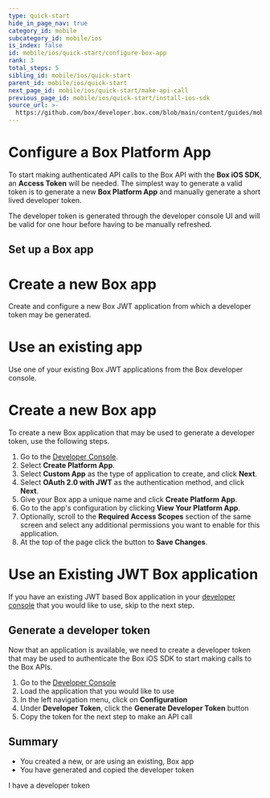 ```yaml
---
type: quick-start
hide_in_page_nav: true
category_id: mobile
subcategory_id: mobile/ios
is_index: false
id: mobile/ios/quick-start/configure-box-app
rank: 3
total_steps: 5
sibling_id: mobile/ios/quick-start
parent_id: mobile/ios/quick-start
next_page_id: mobile/ios/quick-start/make-api-call
previous_page_id: mobile/ios/quick-start/install-ios-sdk
source_url: >-
  https://github.com/box/developer.box.com/blob/main/content/guides/mobile/ios/quick-start/3-configure-box-app.md
---
```

# Configure a Box Platform App

To start making authenticated API calls to the Box API with the **Box iOS
SDK**, an **Access Token** will be needed. The simplest way to generate a valid
token is to generate a new **Box Platform App** and manually generate a short lived
developer token.

The developer token is generated through the developer console UI and will be
valid for one hour before having to be manually refreshed.

## Set up a Box app

<Grid columns='2'>

<Choose option='ios.app_type' value='create_new' color='blue'>

# Create a new Box app

Create and configure a new Box JWT application from which a developer
token may be generated.

</Choose>

<Choose option='ios.app_type' value='use_own' color='red'>

# Use an existing app

Use one of your existing Box JWT applications from the Box developer
console.

</Choose>

</Grid>

<Choice option='ios.app_type' value='create_new' color='blue'>

# Create a new Box app

To create a new Box application that may be used to generate a developer
token, use the following steps.

1. Go to the [Developer Console][devconsole].
2. Select **Create Platform App**.
3. Select **Custom App** as the type of application to create, and click **Next**.
4. Select **OAuth 2.0 with JWT** as the authentication method, and click **Next**.
5. Give your Box app a unique name and click **Create Platform App**.
6. Go to the app's configuration by clicking **View Your Platform App**.
7. Optionally, scroll to the **Required Access Scopes** section of the same screen and select any additional permissions you want to enable for this application.
8. At the top of the page click the button to **Save Changes**.

</Choice>

<Choice option='ios.app_type' value='use_own' color='blue'>

# Use an Existing JWT Box application

If you have an existing JWT based Box application in your
[developer console][devconsole] that you
would like to use, skip to the next step.

</Choice>

## Generate a developer token

Now that an application is available, we need to create a developer token that
may be used to authenticate the Box iOS SDK to start making calls to the Box
APIs.

1. Go to the [Developer Console][devconsole]
2. Load the application that you would like to use
3. In the left navigation menu, click on **Configuration**
4. Under **Developer Token**, click the **Generate Developer Token** button
5. Copy the token for the next step to make an API call

## Summary

* You created a new, or are using an existing, Box app
* You have generated and copied the developer token

<Observe option='ios.app_type' value='use_own,create_new_'>

<Next>

I have a developer token

</Next>

</Observe>

[devconsole]: https://cloud.app.box.com/developers/console